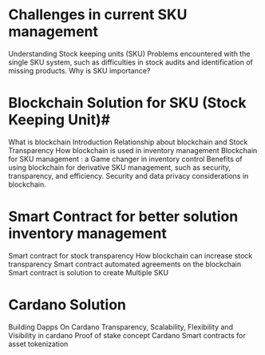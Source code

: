 # Challenges in current SKU management #
Understanding Stock keeping units (SKU)
Problems encountered with the single SKU system, such as difficulties in stock audits and identification of missing products.
Why is SKU importance?


# Blockchain Solution for SKU (Stock Keeping Unit)#
What is blockchain
Introduction Relationship about blockchain and Stock Transparency
How blockchain is used in inventory management
Blockchain for SKU management : a Game changer in inventory control
Benefits of using blockchain for derivative SKU management, such as security, transparency, and efficiency.
Security and data privacy considerations in blockchain.

# Smart Contract for better solution inventory management #
Smart contract for stock transparency
How blockchain can increase stock transparency
Smart contract  automated agreements on the blockchain
Smart contract is solution to create Multiple SKU

# Cardano Solution #
Building Dapps On Cardano
Transparency, Scalability, Flexibility and Visibility in cardano
Proof of stake concept
Cardano Smart contracts for asset tokenization
